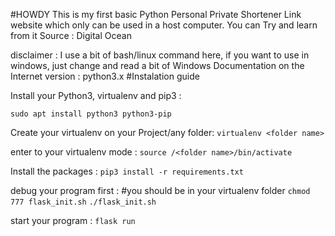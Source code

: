 #HOWDY
This is my first basic Python Personal Private Shortener Link website which only can be used in a host computer. You can Try and learn from it
Source : Digital Ocean

disclaimer : I use a bit of bash/linux command here, if you want to use in windows, just change and read a bit of Windows Documentation on the Internet
version : python3.x
#Instalation guide

Install your Python3, virtualenv and pip3 :

```sudo apt install python3 python3-pip``` 

Create your virtualenv on your Project/any folder:
```virtualenv <folder name>```

enter to your virtualenv mode :
```source /<folder name>/bin/activate```

Install the packages :
```pip3 install -r requirements.txt```

debug your program first :
#you should be in your virtualenv folder
```chmod 777 flask_init.sh```
```./flask_init.sh```

start your program :
```flask run```
